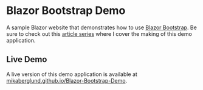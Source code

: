 Blazor Bootstrap Demo
=======================

A sample Blazor website that demonstrates how to use [Blazor Bootstrap](https://github.com/MikaBerglund/Blazor-Bootstrap). Be sure to check out this [article series](https://mikaberglund.com/2020/01/05/building-an-application-with-blazor-bootstrap-part-1/) where I cover the making of this demo application.


Live Demo
---------
A live version of this demo application is available at [mikaberglund.github.io/Blazor-Bootstrap-Demo](https://mikaberglund.github.io/Blazor-Bootstrap-Demo/).
